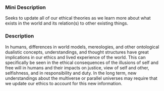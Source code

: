 ### Mini Description

Seeks to update all of our ethical theories as we learn more about what exists in the world and its relation(s) to other existing things.

### Description

In humans, differences in world models, mereologies, and other ontological dualistic concepts, understandings, and thought structures have great implications in our ethics and lived experience of the world. This can specifically be seen in the ethical consequences of the illusions of self and free will in humans and their impacts on justice, view of self and other, selfishness, and in responsibility and duty. In the long term, new understandings about the multiverse or parallel universes may require that we update our ethics to account for this new information.
